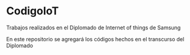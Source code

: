 # CodigoIoT
Trabajos realizados en el Diplomado de Internet of things de  Samsung

En este repositorio se agregará los códigos hechos en el transcurso del Diplomado

